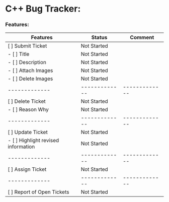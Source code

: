 # C++ Bug Tracker:

### Features:

| **Features** | **Status** | **Comment** |
| ------------- | ------------- | ------------- |
| [ ] Submit Ticket | Not Started | |
| - [ ] Title | Not Started | |
| - [ ]  Description | Not Started | | 
| - [ ] Attach Images | Not Started | |
| - [ ] Delete Images | Not Started | |
| ------------- | ------------- | ------------- |
| [ ] Delete Ticket | Not Started | |
| - [ ] Reason Why | Not Started | |
| ------------- | ------------- | ------------- |
| [ ] Update Ticket | Not Started | |
| - [ ] Highlight revised information | Not Started | |
| ------------- | ------------- | ------------- |
| [ ] Assign Ticket | Not Started | |
| ------------- | ------------- | ------------- |
| [ ] Report of Open Tickets | Not Started | |
